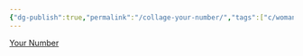 ```yaml
---
{"dg-publish":true,"permalink":"/collage-your-number/","tags":["c/woman","c/purple","c/number","c/fireworks","c/clock","c/CK"],"created":"2024-01-03T13:41:22.462-05:00","updated":"2024-01-04T18:26:58.957-05:00"}
---
```



[Your Number](https://www.instagram.com/p/CIgDo5UBI7D/)
